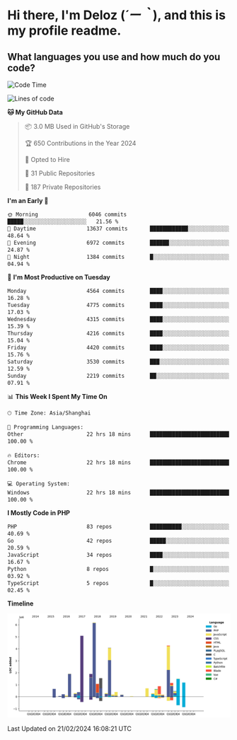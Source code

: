 # **Hi there, I'm Deloz (*´ー｀*), and this is my profile readme.**

## **What languages you use and how much do you code?**

<!--START_SECTION:waka-->
![Code Time](http://img.shields.io/badge/Code%20Time-3%2C338%20hrs%2034%20mins-blue)

![Lines of code](https://img.shields.io/badge/From%20Hello%20World%20I%27ve%20Written-35.6%20million%20lines%20of%20code-blue)

**🐱 My GitHub Data** 

> 📦 3.0 MB Used in GitHub's Storage 
 > 
> 🏆 650 Contributions in the Year 2024
 > 
> 💼 Opted to Hire
 > 
> 📜 31 Public Repositories 
 > 
> 🔑 187 Private Repositories 
 > 
**I'm an Early 🐤** 

```text
🌞 Morning                6046 commits        █████░░░░░░░░░░░░░░░░░░░░   21.56 % 
🌆 Daytime                13637 commits       ████████████░░░░░░░░░░░░░   48.64 % 
🌃 Evening                6972 commits        ██████░░░░░░░░░░░░░░░░░░░   24.87 % 
🌙 Night                  1384 commits        █░░░░░░░░░░░░░░░░░░░░░░░░   04.94 % 
```
📅 **I'm Most Productive on Tuesday** 

```text
Monday                   4564 commits        ████░░░░░░░░░░░░░░░░░░░░░   16.28 % 
Tuesday                  4775 commits        ████░░░░░░░░░░░░░░░░░░░░░   17.03 % 
Wednesday                4315 commits        ████░░░░░░░░░░░░░░░░░░░░░   15.39 % 
Thursday                 4216 commits        ████░░░░░░░░░░░░░░░░░░░░░   15.04 % 
Friday                   4420 commits        ████░░░░░░░░░░░░░░░░░░░░░   15.76 % 
Saturday                 3530 commits        ███░░░░░░░░░░░░░░░░░░░░░░   12.59 % 
Sunday                   2219 commits        ██░░░░░░░░░░░░░░░░░░░░░░░   07.91 % 
```


📊 **This Week I Spent My Time On** 

```text
🕑︎ Time Zone: Asia/Shanghai

💬 Programming Languages: 
Other                    22 hrs 18 mins      █████████████████████████   100.00 % 

🔥 Editors: 
Chrome                   22 hrs 18 mins      █████████████████████████   100.00 % 

💻 Operating System: 
Windows                  22 hrs 18 mins      █████████████████████████   100.00 % 
```

**I Mostly Code in PHP** 

```text
PHP                      83 repos            ██████████░░░░░░░░░░░░░░░   40.69 % 
Go                       42 repos            █████░░░░░░░░░░░░░░░░░░░░   20.59 % 
JavaScript               34 repos            ████░░░░░░░░░░░░░░░░░░░░░   16.67 % 
Python                   8 repos             █░░░░░░░░░░░░░░░░░░░░░░░░   03.92 % 
TypeScript               5 repos             █░░░░░░░░░░░░░░░░░░░░░░░░   02.45 % 
```



**Timeline**

![Lines of Code chart](https://raw.githubusercontent.com/deloz/deloz/main/assets/bar_graph.png)


 Last Updated on 21/02/2024 16:08:21 UTC
<!--END_SECTION:waka-->
